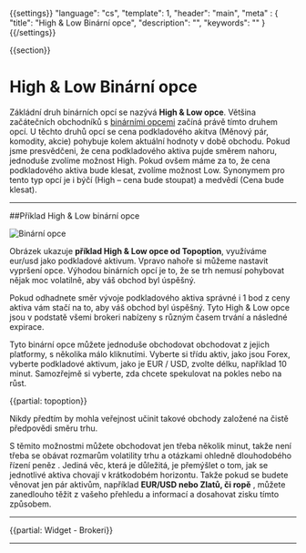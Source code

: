 {{settings}}
  "language": "cs",
  "template": 1,
  "header": "main",
  "meta" : {
    "title": "High & Low Binární opce",
    "description": "",
    "keywords": ""
  }
{{/settings}}

<div class="row">
<div class="col-md-9" role="main" markdown="1">

{{section}}
# High & Low Binární opce
Zákládní druh binárních opcí se nazývá **High & Low opce**. Většina začátečních obchodníků s [binárními opcemi](http://www.forexsrovnavac.cz/binarni-opce/) začíná právě tímto druhem opcí. U těchto druhů opcí se cena podkladového akitva (Měnový pár, komodity, akcie) pohybuje kolem aktuální hodnoty v době obchodu. Pokud jsme presvědčeni, že cena podkladového aktiva pujde směrem nahoru, jednoduše zvolíme možnost High. Pokud ovšem máme za to, že cena podkladového aktiva bude klesat, zvolíme možnost Low. Synonymem pro tento typ opcí je i býčí (High – cena bude stoupat) a medvědí (Cena bude klesat).
- - -
##Příklad High & Low binární opce

![Binární opce](http://bopce.cz/wp-content/uploads/2014/06/Topoption.png)


Obrázek ukazuje **příklad High & Low opce od Topoption**, využíváme eur/usd jako podkladové aktivum. Vpravo nahoře si můžeme nastavit vypršení opce. Výhodou binárních opcí je to, že se trh nemusí pohybovat nějak moc volatilně, aby váš obchod byl úspěšný. 

Pokud odhadnete směr vývoje podkladového aktiva správné i 1 bod z ceny aktiva vám stačí na to, aby váš obchod byl úspěšný. Tyto High & Low opce jsou v podstatě všemi brokeri nabízeny s různým časem trvání a následné expirace. 

Tyto binární opce můžete jednoduše obchodovat obchodovat z jejich platformy, s několika málo kliknutími. Vyberte si třídu aktiv, jako jsou Forex, vyberte podkladové aktivum, jako je EUR / USD, zvolte délku, například 10 minut. Samozřejmě si vyberte, zda chcete spekulovat na pokles nebo na růst.

{{partial: topoption}}

Nikdy předtím by mohla veřejnost učinit takové obchody založené na čistě předpovědi směru trhu. 

S těmito možnostmi můžete obchodovat jen třeba několik minut, takže není třeba se obávat rozmarům volatility trhu a otázkami ohledně dlouhodobého řízení peněz . Jediná věc, která je důležitá, je přemýšlet o tom, jak se jednotlivé aktiva chovají v krátkodobém horizontu. Takže pokud se budete věnovat jen pár aktivům, například **EUR/USD nebo Zlatů, či ropě** , můžete zanedlouho těžit z vašeho přehledu a informací a dosahovat zisku tímto způsobem.


</div>
<div class="col-md-3" markdown="10">

- - -

{{partial: Widget - Brokeri}}

<hr />


</div>
</div>
</div>